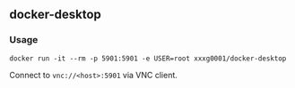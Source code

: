 ## docker-desktop

### Usage

    docker run -it --rm -p 5901:5901 -e USER=root xxxg0001/docker-desktop 

Connect to `vnc://<host>:5901` via VNC client.
